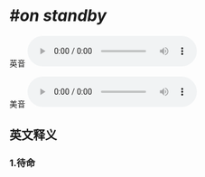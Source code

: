 # ***\#on standby*** 
英音
<audio src="./media/on standby1_AAC.aac" controls="controls"></audio>

美音
<audio src="./media/on standby2_AAC.aac" controls="controls"></audio>



  

英文释义
---
### 1.**待命**  


